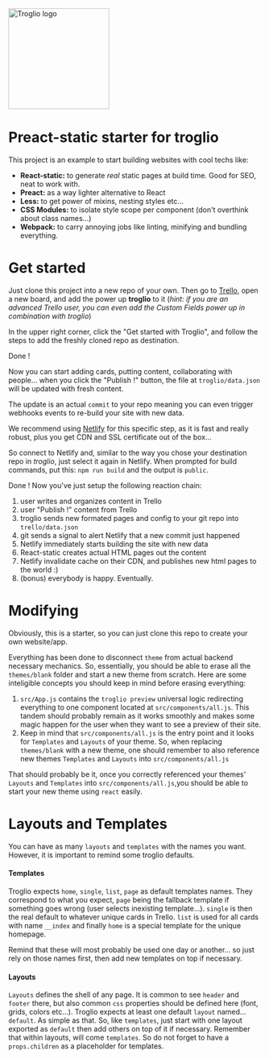 <img style="with:200px; height:200px;" src="https://troglio.com/img/troglio-logo.png" alt="Troglio logo" />

# Preact-static starter for troglio

This project is an example to start building websites with cool techs like:
- **React-static:** to generate *real* static pages at build time. Good for SEO, neat to work with.
- **Preact:** as a way lighter alternative to React
- **Less:** to get power of mixins, nesting styles etc...
- **CSS Modules:** to isolate style scope per component (don't overthink about class names...)
- **Webpack:** to carry annoying jobs like linting, minifying and bundling everything.


# Get started

Just clone this project into a new repo of your own. Then go to [Trello](trello.com), open a new board, and add the power up **troglio** to it (*hint: if you are an advanced Trello user, you can even add the Custom Fields power up in combination with troglio*)

In the upper right corner, click the "Get started with Troglio", and follow the steps to add the freshly cloned repo as destination.

Done !

Now you can start adding cards, putting content, collaborating with people... when you click the "Publish !" button, the file at `troglio/data.json` will be updated with fresh content.

The update is an actual `commit` to your repo meaning you can even trigger webhooks events to re-build your site with new data.

We recommend using [Netlify](netlify.com) for this specific step, as it is fast and really robust, plus you get CDN and SSL certificate out of the box...

So connect to Netlify and, similar to the way you chose your destination repo in *troglio*, just select it again in Netlify.
When prompted for build commands, put this: `npm run build` and the output is `public`.

Done !
Now you've just setup the following reaction chain:
1. user writes and organizes content in Trello
2. user "Publish !" content from Trello
3. troglio sends new formated pages and config to your git repo into `trello/data.json`
4. git sends a signal to alert Netlify that a new commit just happened 
5. Netlify immediately starts building the site with new data
6. React-static creates actual HTML pages out the content
7. Netlify invalidate cache on their CDN, and publishes new html pages to the world :)
8. (bonus) everybody is happy. Eventually.

# Modifying

Obviously, this is a starter, so you can just clone this repo to create your own website/app.

Everything has been done to disconnect `theme` from actual backend necessary mechanics. So, essentially, you should be able to erase all the `themes/blank` folder and start a new theme from scratch.
Here are some inteligible concepts you should keep in mind before erasing everything:
1. `src/App.js` contains the `troglio preview` universal logic redirecting everything to one component located at `src/components/all.js`. This tandem should probably remain as it works smoothly and makes some magic happen for the user when they want to see a preview of their site.
2. Keep in mind that `src/components/all.js` is the entry point and it looks for `Templates` and `Layouts` of your theme. So, when replacing `themes/blank` with a new theme, one should remember to also reference new themes `Templates` and `Layouts` into `src/components/all.js`

That should probably be it, once you correctly referenced your themes' `Layouts` and `Templates` into `src/components/all.js`,you should be able to start your new theme using `react` easily.

# Layouts and Templates

You can have as many `layouts` and `templates` with the names you want. However, it is important to remind some troglio defaults.

#### Templates

Troglio expects `home`, `single`, `list`, `page` as default templates names. They correspond to what you expect, `page` being the fallback template if something goes wrong (user selects inexisting template...). `single` is then the real default to whatever unique cards in Trello. `list` is used for all cards with name `__index` and finally `home` is a special template for the unique homepage.

Remind that these will most probably be used one day or another... so just rely on those names first, then add new templates on top if necessary.


#### Layouts

`Layouts` defines the shell of any page. It is common to see `header` and `footer` there, but also common `css` properties should be defined here (font, grids, colors etc...).
Troglio expects at least one default `layout` named... `default`. As simple as that. So, like `templates`, just start with one layout exported as `default` then add others on top of it if necessary.
Remember that within layouts, will come `templates`. So do not forget to have a `props.children` as a placeholder for templates.



